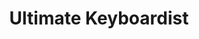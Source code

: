 ---
layout: encrypted
title: Ultimate Keyboardist
tags: notes acc music
src: https://www.jazzpiano.top/

encrypted: 0dc80a360d7bc69a2ddf6e72a6874e024dd4dcc177b1af3d63fbcf4af3646a94U2FsdGVkX19CkhDrvUoT7+PPGx3Htw6+IZ9hmVr6uhymTy4xD2k0lrgXV2MYqjPBWpHPBLD0RwVO0TOv9NuG5w==
---